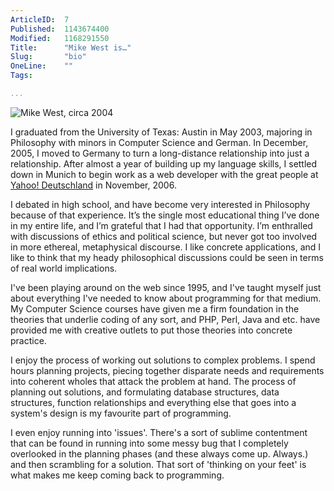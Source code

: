 ```yaml
---
ArticleID:  7
Published:  1143674400
Modified:   1168291550
Title:      "Mike West is…"
Slug:       "bio"
OneLine:    ""
Tags:       

...
```

<img src='/images/mike_big.jpg' alt='Mike West, circa 2004' id='me' />

I graduated from the University of Texas: Austin in May 2003, majoring in Philosophy with minors in Computer Science and German.  In December, 2005, I moved to Germany to turn a long-distance relationship into just a relationship.  After almost a year of building up my language skills, I settled down in Munich to begin work as a web developer with the great people at <a href='http://de.yahoo.com/'>Yahoo! Deutschland</a> in November, 2006.

I debated in high school, and have become very interested in Philosophy because of that experience. It’s the single most educational thing I’ve done in my entire life, and I’m grateful that I had that opportunity. I’m enthralled with discussions of ethics and political science, but never got too involved in more ethereal, metaphysical discourse. I like concrete applications, and I like to think that my heady philosophical discussions could be seen in terms of real world implications.

I've been playing around on the web since 1995, and I've taught myself just about everything I've needed to know about programming for that medium. My Computer Science courses have given me a firm foundation in the theories that underlie coding of any sort, and PHP, Perl, Java and etc. have provided me with creative outlets to put those theories into concrete practice.

I enjoy the process of working out solutions to complex problems. I spend hours planning projects, piecing together disparate needs and requirements into coherent wholes that attack the problem at hand. The process of planning out solutions, and formulating database structures, data structures, function relationships and everything else that goes into a system's design is my favourite part of programming.

I even enjoy running into 'issues'. There's a sort of sublime contentment that can be found in running into some messy bug that I completely overlooked in the planning phases (and these always come up. Always.) and then scrambling for a solution. That sort of 'thinking on your feet' is what makes me keep coming back to programming.